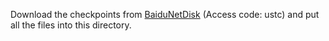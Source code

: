 Download the checkpoints from [BaiduNetDisk](https://pan.baidu.com/s/13VqVyUhrpx13NKJR2f5NlA) (Access code: ustc) and put all the files into this directory.